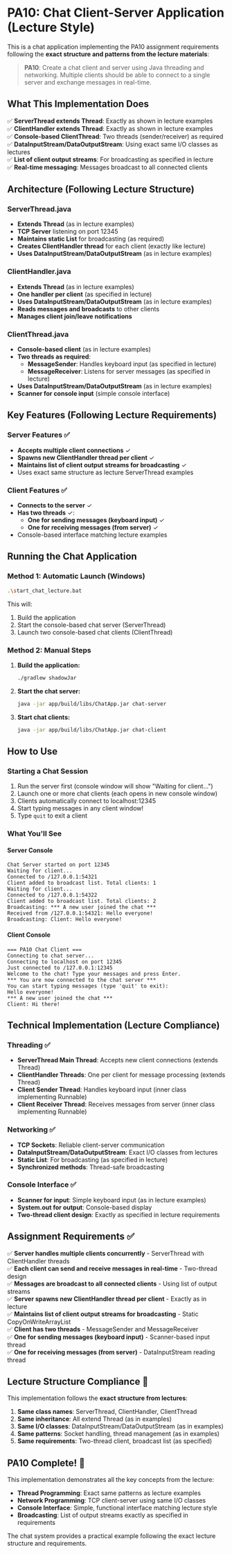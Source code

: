 # PA10: Chat Client-Server Application (Lecture Style)

This is a chat application implementing the PA10 assignment requirements following the **exact structure and patterns from the lecture materials**:

> **PA10**: Create a chat client and server using Java threading and networking. Multiple clients should be able to connect to a single server and exchange messages in real-time.

## What This Implementation Does

✅ **ServerThread extends Thread**: Exactly as shown in lecture examples  
✅ **ClientHandler extends Thread**: Exactly as shown in lecture examples  
✅ **Console-based ClientThread**: Two threads (sender/receiver) as required  
✅ **DataInputStream/DataOutputStream**: Using exact same I/O classes as lectures  
✅ **List of client output streams**: For broadcasting as specified in lecture  
✅ **Real-time messaging**: Messages broadcast to all connected clients  

## Architecture (Following Lecture Structure)

### ServerThread.java
- **Extends Thread** (as in lecture examples)
- **TCP Server** listening on port 12345
- **Maintains static List<DataOutputStream>** for broadcasting (as required)
- **Creates ClientHandler thread** for each client (exactly like lecture)
- **Uses DataInputStream/DataOutputStream** (as in lecture examples)

### ClientHandler.java  
- **Extends Thread** (as in lecture examples)
- **One handler per client** (as specified in lecture)
- **Uses DataInputStream/DataOutputStream** (as in lecture examples)
- **Reads messages and broadcasts** to other clients
- **Manages client join/leave notifications**

### ClientThread.java
- **Console-based client** (as in lecture examples)  
- **Two threads as required**:
  - **MessageSender**: Handles keyboard input (as specified in lecture)
  - **MessageReceiver**: Listens for server messages (as specified in lecture)
- **Uses DataInputStream/DataOutputStream** (as in lecture examples)
- **Scanner for console input** (simple console interface)

## Key Features (Following Lecture Requirements)

### Server Features ✅
- **Accepts multiple client connections** ✓
- **Spawns new ClientHandler thread per client** ✓ 
- **Maintains list of client output streams for broadcasting** ✓
- Uses exact same structure as lecture ServerThread examples

### Client Features ✅
- **Connects to the server** ✓
- **Has two threads** ✓:
  - **One for sending messages (keyboard input)** ✓
  - **One for receiving messages (from server)** ✓
- Console-based interface matching lecture examples

## Running the Chat Application

### Method 1: Automatic Launch (Windows)
```bash
.\start_chat_lecture.bat
```
This will:
1. Build the application 
2. Start the console-based chat server (ServerThread)
3. Launch two console-based chat clients (ClientThread)

### Method 2: Manual Steps

1. **Build the application:**
   ```bash
   ./gradlew shadowJar
   ```

2. **Start the chat server:**
   ```bash
   java -jar app/build/libs/ChatApp.jar chat-server
   ```

3. **Start chat clients:**
   ```bash
   java -jar app/build/libs/ChatApp.jar chat-client
   ```

## How to Use

### Starting a Chat Session
1. Run the server first (console window will show "Waiting for client...")
2. Launch one or more chat clients (each opens in new console window)
3. Clients automatically connect to localhost:12345
4. Start typing messages in any client window!
5. Type `quit` to exit a client

### What You'll See

#### Server Console
```
Chat Server started on port 12345
Waiting for client...
Connected to /127.0.0.1:54321
Client added to broadcast list. Total clients: 1
Waiting for client...
Connected to /127.0.0.1:54322
Client added to broadcast list. Total clients: 2
Broadcasting: *** A new user joined the chat ***
Received from /127.0.0.1:54321: Hello everyone!
Broadcasting: Client: Hello everyone!
```

#### Client Console
```
=== PA10 Chat Client ===
Connecting to chat server...
Connecting to localhost on port 12345
Just connected to /127.0.0.1:12345
Welcome to the chat! Type your messages and press Enter.
*** You are now connected to the chat server ***
You can start typing messages (type 'quit' to exit):
Hello everyone!
*** A new user joined the chat ***
Client: Hi there!
```

## Technical Implementation (Lecture Compliance)

### Threading ✅
- **ServerThread Main Thread**: Accepts new client connections (extends Thread)
- **ClientHandler Threads**: One per client for message processing (extends Thread)  
- **Client Sender Thread**: Handles keyboard input (inner class implementing Runnable)
- **Client Receiver Thread**: Receives messages from server (inner class implementing Runnable)

### Networking ✅
- **TCP Sockets**: Reliable client-server communication
- **DataInputStream/DataOutputStream**: Exact I/O classes from lectures
- **Static List<DataOutputStream>**: For broadcasting (as specified in lecture)
- **Synchronized methods**: Thread-safe broadcasting

### Console Interface ✅
- **Scanner for input**: Simple keyboard input (as in lecture examples)
- **System.out for output**: Console-based display
- **Two-thread client design**: Exactly as specified in lecture requirements

## Assignment Requirements ✅

✅ **Server handles multiple clients concurrently** - ServerThread with ClientHandler threads  
✅ **Each client can send and receive messages in real-time** - Two-thread design  
✅ **Messages are broadcast to all connected clients** - Using list of output streams  
✅ **Server spawns new ClientHandler thread per client** - Exactly as in lecture  
✅ **Maintains list of client output streams for broadcasting** - Static CopyOnWriteArrayList  
✅ **Client has two threads** - MessageSender and MessageReceiver  
✅ **One for sending messages (keyboard input)** - Scanner-based input thread  
✅ **One for receiving messages (from server)** - DataInputStream reading thread  

## Lecture Structure Compliance 🎯

This implementation follows the **exact structure from lectures**:

1. **Same class names**: ServerThread, ClientHandler, ClientThread
2. **Same inheritance**: All extend Thread (as in examples)
3. **Same I/O classes**: DataInputStream/DataOutputStream (as in examples)  
4. **Same patterns**: Socket handling, thread management (as in examples)
5. **Same requirements**: Two-thread client, broadcast list (as specified)

## PA10 Complete! 🎉

This implementation demonstrates all the key concepts from the lecture:
- **Thread Programming**: Exact same patterns as lecture examples
- **Network Programming**: TCP client-server using same I/O classes
- **Console Interface**: Simple, functional interface matching lecture style
- **Broadcasting**: List of output streams exactly as specified in requirements

The chat system provides a practical example following the exact lecture structure and requirements. 